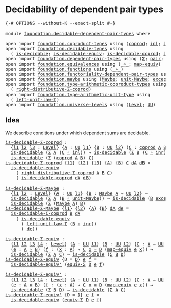 # Decidability of dependent pair types

<pre class="Agda"><a id="49" class="Symbol">{-#</a> <a id="53" class="Keyword">OPTIONS</a> <a id="61" class="Pragma">--without-K</a> <a id="73" class="Pragma">--exact-split</a> <a id="87" class="Symbol">#-}</a>

<a id="92" class="Keyword">module</a> <a id="99" href="foundation.decidable-dependent-pair-types.html" class="Module">foundation.decidable-dependent-pair-types</a> <a id="141" class="Keyword">where</a>

<a id="148" class="Keyword">open</a> <a id="153" class="Keyword">import</a> <a id="160" href="foundation.coproduct-types.html" class="Module">foundation.coproduct-types</a> <a id="187" class="Keyword">using</a> <a id="193" class="Symbol">(</a><a id="194" href="foundation.coproduct-types.html#1168" class="Datatype">coprod</a><a id="200" class="Symbol">;</a> <a id="202" href="foundation.coproduct-types.html#1239" class="InductiveConstructor">inl</a><a id="205" class="Symbol">;</a> <a id="207" href="foundation.coproduct-types.html#1262" class="InductiveConstructor">inr</a><a id="210" class="Symbol">)</a>
<a id="212" class="Keyword">open</a> <a id="217" class="Keyword">import</a> <a id="224" href="foundation.decidable-types.html" class="Module">foundation.decidable-types</a> <a id="251" class="Keyword">using</a>
  <a id="259" class="Symbol">(</a> <a id="261" href="foundation.decidable-types.html#1905" class="Function">is-decidable</a><a id="273" class="Symbol">;</a> <a id="275" href="foundation.decidable-types.html#5701" class="Function">is-decidable-equiv</a><a id="293" class="Symbol">;</a> <a id="295" href="foundation.decidable-types.html#2953" class="Function">is-decidable-coprod</a><a id="314" class="Symbol">;</a> <a id="316" href="foundation.decidable-types.html#5847" class="Function">is-decidable-equiv&#39;</a><a id="335" class="Symbol">)</a>
<a id="337" class="Keyword">open</a> <a id="342" class="Keyword">import</a> <a id="349" href="foundation.dependent-pair-types.html" class="Module">foundation.dependent-pair-types</a> <a id="381" class="Keyword">using</a> <a id="387" class="Symbol">(</a><a id="388" href="foundation-core.dependent-pair-types.html#502" class="Record">Σ</a><a id="389" class="Symbol">;</a> <a id="391" href="foundation-core.dependent-pair-types.html#575" class="InductiveConstructor">pair</a><a id="395" class="Symbol">;</a> <a id="397" href="foundation-core.dependent-pair-types.html#592" class="Field">pr1</a><a id="400" class="Symbol">;</a> <a id="402" href="foundation-core.dependent-pair-types.html#604" class="Field">pr2</a><a id="405" class="Symbol">)</a>
<a id="407" class="Keyword">open</a> <a id="412" class="Keyword">import</a> <a id="419" href="foundation.equivalences.html" class="Module">foundation.equivalences</a> <a id="443" class="Keyword">using</a> <a id="449" class="Symbol">(</a><a id="450" href="foundation-core.equivalences.html#1607" class="Function Operator">_≃_</a><a id="453" class="Symbol">;</a> <a id="455" href="foundation-core.equivalences.html#1807" class="Function">map-equiv</a><a id="464" class="Symbol">)</a>
<a id="466" class="Keyword">open</a> <a id="471" class="Keyword">import</a> <a id="478" href="foundation.functions.html" class="Module">foundation.functions</a> <a id="499" class="Keyword">using</a> <a id="505" class="Symbol">(</a><a id="506" href="foundation-core.functions.html#407" class="Function Operator">_∘_</a><a id="509" class="Symbol">)</a>
<a id="511" class="Keyword">open</a> <a id="516" class="Keyword">import</a> <a id="523" href="foundation.functoriality-dependent-pair-types.html" class="Module">foundation.functoriality-dependent-pair-types</a> <a id="569" class="Keyword">using</a> <a id="575" class="Symbol">(</a><a id="576" href="foundation-core.functoriality-dependent-pair-types.html#10421" class="Function">equiv-Σ</a><a id="583" class="Symbol">)</a>
<a id="585" class="Keyword">open</a> <a id="590" class="Keyword">import</a> <a id="597" href="foundation.maybe.html" class="Module">foundation.maybe</a> <a id="614" class="Keyword">using</a> <a id="620" class="Symbol">(</a><a id="621" href="foundation.maybe.html#1449" class="Function">Maybe</a><a id="626" class="Symbol">;</a> <a id="628" href="foundation.maybe.html#1508" class="Function">unit-Maybe</a><a id="638" class="Symbol">;</a> <a id="640" href="foundation.maybe.html#1576" class="Function">exception-Maybe</a><a id="655" class="Symbol">)</a>
<a id="657" class="Keyword">open</a> <a id="662" class="Keyword">import</a> <a id="669" href="foundation.type-arithmetic-coproduct-types.html" class="Module">foundation.type-arithmetic-coproduct-types</a> <a id="712" class="Keyword">using</a>
  <a id="720" class="Symbol">(</a> <a id="722" href="foundation.type-arithmetic-coproduct-types.html#5409" class="Function">right-distributive-Σ-coprod</a><a id="749" class="Symbol">)</a>
<a id="751" class="Keyword">open</a> <a id="756" class="Keyword">import</a> <a id="763" href="foundation.type-arithmetic-unit-type.html" class="Module">foundation.type-arithmetic-unit-type</a> <a id="800" class="Keyword">using</a>
  <a id="808" class="Symbol">(</a> <a id="810" href="foundation.type-arithmetic-unit-type.html#1542" class="Function">left-unit-law-Σ</a><a id="825" class="Symbol">)</a>
<a id="827" class="Keyword">open</a> <a id="832" class="Keyword">import</a> <a id="839" href="foundation.universe-levels.html" class="Module">foundation.universe-levels</a> <a id="866" class="Keyword">using</a> <a id="872" class="Symbol">(</a><a id="873" href="Agda.Primitive.html#597" class="Postulate">Level</a><a id="878" class="Symbol">;</a> <a id="880" href="foundation-core.universe-levels.html#222" class="Primitive">UU</a><a id="882" class="Symbol">)</a>
</pre>
## Idea

We describe conditions under which dependent sums are decidable.

<pre class="Agda"><a id="is-decidable-Σ-coprod"></a><a id="972" href="foundation.decidable-dependent-pair-types.html#972" class="Function">is-decidable-Σ-coprod</a> <a id="994" class="Symbol">:</a>
  <a id="998" class="Symbol">{</a><a id="999" href="foundation.decidable-dependent-pair-types.html#999" class="Bound">l1</a> <a id="1002" href="foundation.decidable-dependent-pair-types.html#1002" class="Bound">l2</a> <a id="1005" href="foundation.decidable-dependent-pair-types.html#1005" class="Bound">l3</a> <a id="1008" class="Symbol">:</a> <a id="1010" href="Agda.Primitive.html#597" class="Postulate">Level</a><a id="1015" class="Symbol">}</a> <a id="1017" class="Symbol">{</a><a id="1018" href="foundation.decidable-dependent-pair-types.html#1018" class="Bound">A</a> <a id="1020" class="Symbol">:</a> <a id="1022" href="foundation-core.universe-levels.html#222" class="Primitive">UU</a> <a id="1025" href="foundation.decidable-dependent-pair-types.html#999" class="Bound">l1</a><a id="1027" class="Symbol">}</a> <a id="1029" class="Symbol">{</a><a id="1030" href="foundation.decidable-dependent-pair-types.html#1030" class="Bound">B</a> <a id="1032" class="Symbol">:</a> <a id="1034" href="foundation-core.universe-levels.html#222" class="Primitive">UU</a> <a id="1037" href="foundation.decidable-dependent-pair-types.html#1002" class="Bound">l2</a><a id="1039" class="Symbol">}</a> <a id="1041" class="Symbol">(</a><a id="1042" href="foundation.decidable-dependent-pair-types.html#1042" class="Bound">C</a> <a id="1044" class="Symbol">:</a> <a id="1046" href="foundation.coproduct-types.html#1168" class="Datatype">coprod</a> <a id="1053" href="foundation.decidable-dependent-pair-types.html#1018" class="Bound">A</a> <a id="1055" href="foundation.decidable-dependent-pair-types.html#1030" class="Bound">B</a> <a id="1057" class="Symbol">→</a> <a id="1059" href="foundation-core.universe-levels.html#222" class="Primitive">UU</a> <a id="1062" href="foundation.decidable-dependent-pair-types.html#1005" class="Bound">l3</a><a id="1064" class="Symbol">)</a> <a id="1066" class="Symbol">→</a>
  <a id="1070" href="foundation.decidable-types.html#1905" class="Function">is-decidable</a> <a id="1083" class="Symbol">(</a><a id="1084" href="foundation-core.dependent-pair-types.html#502" class="Record">Σ</a> <a id="1086" href="foundation.decidable-dependent-pair-types.html#1018" class="Bound">A</a> <a id="1088" class="Symbol">(</a><a id="1089" href="foundation.decidable-dependent-pair-types.html#1042" class="Bound">C</a> <a id="1091" href="foundation-core.functions.html#407" class="Function Operator">∘</a> <a id="1093" href="foundation.coproduct-types.html#1239" class="InductiveConstructor">inl</a><a id="1096" class="Symbol">))</a> <a id="1099" class="Symbol">→</a> <a id="1101" href="foundation.decidable-types.html#1905" class="Function">is-decidable</a> <a id="1114" class="Symbol">(</a><a id="1115" href="foundation-core.dependent-pair-types.html#502" class="Record">Σ</a> <a id="1117" href="foundation.decidable-dependent-pair-types.html#1030" class="Bound">B</a> <a id="1119" class="Symbol">(</a><a id="1120" href="foundation.decidable-dependent-pair-types.html#1042" class="Bound">C</a> <a id="1122" href="foundation-core.functions.html#407" class="Function Operator">∘</a> <a id="1124" href="foundation.coproduct-types.html#1262" class="InductiveConstructor">inr</a><a id="1127" class="Symbol">))</a> <a id="1130" class="Symbol">→</a>
  <a id="1134" href="foundation.decidable-types.html#1905" class="Function">is-decidable</a> <a id="1147" class="Symbol">(</a><a id="1148" href="foundation-core.dependent-pair-types.html#502" class="Record">Σ</a> <a id="1150" class="Symbol">(</a><a id="1151" href="foundation.coproduct-types.html#1168" class="Datatype">coprod</a> <a id="1158" href="foundation.decidable-dependent-pair-types.html#1018" class="Bound">A</a> <a id="1160" href="foundation.decidable-dependent-pair-types.html#1030" class="Bound">B</a><a id="1161" class="Symbol">)</a> <a id="1163" href="foundation.decidable-dependent-pair-types.html#1042" class="Bound">C</a><a id="1164" class="Symbol">)</a>
<a id="1166" href="foundation.decidable-dependent-pair-types.html#972" class="Function">is-decidable-Σ-coprod</a> <a id="1188" class="Symbol">{</a><a id="1189" href="foundation.decidable-dependent-pair-types.html#1189" class="Bound">l1</a><a id="1191" class="Symbol">}</a> <a id="1193" class="Symbol">{</a><a id="1194" href="foundation.decidable-dependent-pair-types.html#1194" class="Bound">l2</a><a id="1196" class="Symbol">}</a> <a id="1198" class="Symbol">{</a><a id="1199" href="foundation.decidable-dependent-pair-types.html#1199" class="Bound">l3</a><a id="1201" class="Symbol">}</a> <a id="1203" class="Symbol">{</a><a id="1204" href="foundation.decidable-dependent-pair-types.html#1204" class="Bound">A</a><a id="1205" class="Symbol">}</a> <a id="1207" class="Symbol">{</a><a id="1208" href="foundation.decidable-dependent-pair-types.html#1208" class="Bound">B</a><a id="1209" class="Symbol">}</a> <a id="1211" href="foundation.decidable-dependent-pair-types.html#1211" class="Bound">C</a> <a id="1213" href="foundation.decidable-dependent-pair-types.html#1213" class="Bound">dA</a> <a id="1216" href="foundation.decidable-dependent-pair-types.html#1216" class="Bound">dB</a> <a id="1219" class="Symbol">=</a>
  <a id="1223" href="foundation.decidable-types.html#5701" class="Function">is-decidable-equiv</a>
    <a id="1246" class="Symbol">(</a> <a id="1248" href="foundation.type-arithmetic-coproduct-types.html#5409" class="Function">right-distributive-Σ-coprod</a> <a id="1276" href="foundation.decidable-dependent-pair-types.html#1204" class="Bound">A</a> <a id="1278" href="foundation.decidable-dependent-pair-types.html#1208" class="Bound">B</a> <a id="1280" href="foundation.decidable-dependent-pair-types.html#1211" class="Bound">C</a><a id="1281" class="Symbol">)</a>
    <a id="1287" class="Symbol">(</a> <a id="1289" href="foundation.decidable-types.html#2953" class="Function">is-decidable-coprod</a> <a id="1309" href="foundation.decidable-dependent-pair-types.html#1213" class="Bound">dA</a> <a id="1312" href="foundation.decidable-dependent-pair-types.html#1216" class="Bound">dB</a><a id="1314" class="Symbol">)</a>

<a id="is-decidable-Σ-Maybe"></a><a id="1317" href="foundation.decidable-dependent-pair-types.html#1317" class="Function">is-decidable-Σ-Maybe</a> <a id="1338" class="Symbol">:</a>
  <a id="1342" class="Symbol">{</a><a id="1343" href="foundation.decidable-dependent-pair-types.html#1343" class="Bound">l1</a> <a id="1346" href="foundation.decidable-dependent-pair-types.html#1346" class="Bound">l2</a> <a id="1349" class="Symbol">:</a> <a id="1351" href="Agda.Primitive.html#597" class="Postulate">Level</a><a id="1356" class="Symbol">}</a> <a id="1358" class="Symbol">{</a><a id="1359" href="foundation.decidable-dependent-pair-types.html#1359" class="Bound">A</a> <a id="1361" class="Symbol">:</a> <a id="1363" href="foundation-core.universe-levels.html#222" class="Primitive">UU</a> <a id="1366" href="foundation.decidable-dependent-pair-types.html#1343" class="Bound">l1</a><a id="1368" class="Symbol">}</a> <a id="1370" class="Symbol">{</a><a id="1371" href="foundation.decidable-dependent-pair-types.html#1371" class="Bound">B</a> <a id="1373" class="Symbol">:</a> <a id="1375" href="foundation.maybe.html#1449" class="Function">Maybe</a> <a id="1381" href="foundation.decidable-dependent-pair-types.html#1359" class="Bound">A</a> <a id="1383" class="Symbol">→</a> <a id="1385" href="foundation-core.universe-levels.html#222" class="Primitive">UU</a> <a id="1388" href="foundation.decidable-dependent-pair-types.html#1346" class="Bound">l2</a><a id="1390" class="Symbol">}</a> <a id="1392" class="Symbol">→</a>
  <a id="1396" href="foundation.decidable-types.html#1905" class="Function">is-decidable</a> <a id="1409" class="Symbol">(</a><a id="1410" href="foundation-core.dependent-pair-types.html#502" class="Record">Σ</a> <a id="1412" href="foundation.decidable-dependent-pair-types.html#1359" class="Bound">A</a> <a id="1414" class="Symbol">(</a><a id="1415" href="foundation.decidable-dependent-pair-types.html#1371" class="Bound">B</a> <a id="1417" href="foundation-core.functions.html#407" class="Function Operator">∘</a> <a id="1419" href="foundation.maybe.html#1508" class="Function">unit-Maybe</a><a id="1429" class="Symbol">))</a> <a id="1432" class="Symbol">→</a> <a id="1434" href="foundation.decidable-types.html#1905" class="Function">is-decidable</a> <a id="1447" class="Symbol">(</a><a id="1448" href="foundation.decidable-dependent-pair-types.html#1371" class="Bound">B</a> <a id="1450" href="foundation.maybe.html#1576" class="Function">exception-Maybe</a><a id="1465" class="Symbol">)</a> <a id="1467" class="Symbol">→</a>
  <a id="1471" href="foundation.decidable-types.html#1905" class="Function">is-decidable</a> <a id="1484" class="Symbol">(</a><a id="1485" href="foundation-core.dependent-pair-types.html#502" class="Record">Σ</a> <a id="1487" class="Symbol">(</a><a id="1488" href="foundation.maybe.html#1449" class="Function">Maybe</a> <a id="1494" href="foundation.decidable-dependent-pair-types.html#1359" class="Bound">A</a><a id="1495" class="Symbol">)</a> <a id="1497" href="foundation.decidable-dependent-pair-types.html#1371" class="Bound">B</a><a id="1498" class="Symbol">)</a>
<a id="1500" href="foundation.decidable-dependent-pair-types.html#1317" class="Function">is-decidable-Σ-Maybe</a> <a id="1521" class="Symbol">{</a><a id="1522" href="foundation.decidable-dependent-pair-types.html#1522" class="Bound">l1</a><a id="1524" class="Symbol">}</a> <a id="1526" class="Symbol">{</a><a id="1527" href="foundation.decidable-dependent-pair-types.html#1527" class="Bound">l2</a><a id="1529" class="Symbol">}</a> <a id="1531" class="Symbol">{</a><a id="1532" href="foundation.decidable-dependent-pair-types.html#1532" class="Bound">A</a><a id="1533" class="Symbol">}</a> <a id="1535" class="Symbol">{</a><a id="1536" href="foundation.decidable-dependent-pair-types.html#1536" class="Bound">B</a><a id="1537" class="Symbol">}</a> <a id="1539" href="foundation.decidable-dependent-pair-types.html#1539" class="Bound">dA</a> <a id="1542" href="foundation.decidable-dependent-pair-types.html#1542" class="Bound">de</a> <a id="1545" class="Symbol">=</a>
  <a id="1549" href="foundation.decidable-dependent-pair-types.html#972" class="Function">is-decidable-Σ-coprod</a> <a id="1571" href="foundation.decidable-dependent-pair-types.html#1536" class="Bound">B</a> <a id="1573" href="foundation.decidable-dependent-pair-types.html#1539" class="Bound">dA</a>
    <a id="1580" class="Symbol">(</a> <a id="1582" href="foundation.decidable-types.html#5701" class="Function">is-decidable-equiv</a>
      <a id="1607" class="Symbol">(</a> <a id="1609" href="foundation.type-arithmetic-unit-type.html#1542" class="Function">left-unit-law-Σ</a> <a id="1625" class="Symbol">(</a><a id="1626" href="foundation.decidable-dependent-pair-types.html#1536" class="Bound">B</a> <a id="1628" href="foundation-core.functions.html#407" class="Function Operator">∘</a> <a id="1630" href="foundation.coproduct-types.html#1262" class="InductiveConstructor">inr</a><a id="1633" class="Symbol">))</a>
      <a id="1642" class="Symbol">(</a> <a id="1644" href="foundation.decidable-dependent-pair-types.html#1542" class="Bound">de</a><a id="1646" class="Symbol">))</a>

<a id="is-decidable-Σ-equiv"></a><a id="1650" href="foundation.decidable-dependent-pair-types.html#1650" class="Function">is-decidable-Σ-equiv</a> <a id="1671" class="Symbol">:</a>
  <a id="1675" class="Symbol">{</a><a id="1676" href="foundation.decidable-dependent-pair-types.html#1676" class="Bound">l1</a> <a id="1679" href="foundation.decidable-dependent-pair-types.html#1679" class="Bound">l2</a> <a id="1682" href="foundation.decidable-dependent-pair-types.html#1682" class="Bound">l3</a> <a id="1685" href="foundation.decidable-dependent-pair-types.html#1685" class="Bound">l4</a> <a id="1688" class="Symbol">:</a> <a id="1690" href="Agda.Primitive.html#597" class="Postulate">Level</a><a id="1695" class="Symbol">}</a> <a id="1697" class="Symbol">{</a><a id="1698" href="foundation.decidable-dependent-pair-types.html#1698" class="Bound">A</a> <a id="1700" class="Symbol">:</a> <a id="1702" href="foundation-core.universe-levels.html#222" class="Primitive">UU</a> <a id="1705" href="foundation.decidable-dependent-pair-types.html#1676" class="Bound">l1</a><a id="1707" class="Symbol">}</a> <a id="1709" class="Symbol">{</a><a id="1710" href="foundation.decidable-dependent-pair-types.html#1710" class="Bound">B</a> <a id="1712" class="Symbol">:</a> <a id="1714" href="foundation-core.universe-levels.html#222" class="Primitive">UU</a> <a id="1717" href="foundation.decidable-dependent-pair-types.html#1679" class="Bound">l2</a><a id="1719" class="Symbol">}</a> <a id="1721" class="Symbol">{</a><a id="1722" href="foundation.decidable-dependent-pair-types.html#1722" class="Bound">C</a> <a id="1724" class="Symbol">:</a> <a id="1726" href="foundation.decidable-dependent-pair-types.html#1698" class="Bound">A</a> <a id="1728" class="Symbol">→</a> <a id="1730" href="foundation-core.universe-levels.html#222" class="Primitive">UU</a> <a id="1733" href="foundation.decidable-dependent-pair-types.html#1682" class="Bound">l3</a><a id="1735" class="Symbol">}</a> <a id="1737" class="Symbol">{</a><a id="1738" href="foundation.decidable-dependent-pair-types.html#1738" class="Bound">D</a> <a id="1740" class="Symbol">:</a> <a id="1742" href="foundation.decidable-dependent-pair-types.html#1710" class="Bound">B</a> <a id="1744" class="Symbol">→</a> <a id="1746" href="foundation-core.universe-levels.html#222" class="Primitive">UU</a> <a id="1749" href="foundation.decidable-dependent-pair-types.html#1685" class="Bound">l4</a><a id="1751" class="Symbol">}</a>
  <a id="1755" class="Symbol">(</a><a id="1756" href="foundation.decidable-dependent-pair-types.html#1756" class="Bound">e</a> <a id="1758" class="Symbol">:</a> <a id="1760" href="foundation.decidable-dependent-pair-types.html#1698" class="Bound">A</a> <a id="1762" href="foundation-core.equivalences.html#1607" class="Function Operator">≃</a> <a id="1764" href="foundation.decidable-dependent-pair-types.html#1710" class="Bound">B</a><a id="1765" class="Symbol">)</a> <a id="1767" class="Symbol">(</a><a id="1768" href="foundation.decidable-dependent-pair-types.html#1768" class="Bound">f</a> <a id="1770" class="Symbol">:</a> <a id="1772" class="Symbol">(</a><a id="1773" href="foundation.decidable-dependent-pair-types.html#1773" class="Bound">x</a> <a id="1775" class="Symbol">:</a> <a id="1777" href="foundation.decidable-dependent-pair-types.html#1698" class="Bound">A</a><a id="1778" class="Symbol">)</a> <a id="1780" class="Symbol">→</a> <a id="1782" href="foundation.decidable-dependent-pair-types.html#1722" class="Bound">C</a> <a id="1784" href="foundation.decidable-dependent-pair-types.html#1773" class="Bound">x</a> <a id="1786" href="foundation-core.equivalences.html#1607" class="Function Operator">≃</a> <a id="1788" href="foundation.decidable-dependent-pair-types.html#1738" class="Bound">D</a> <a id="1790" class="Symbol">(</a><a id="1791" href="foundation-core.equivalences.html#1807" class="Function">map-equiv</a> <a id="1801" href="foundation.decidable-dependent-pair-types.html#1756" class="Bound">e</a> <a id="1803" href="foundation.decidable-dependent-pair-types.html#1773" class="Bound">x</a><a id="1804" class="Symbol">))</a> <a id="1807" class="Symbol">→</a>
  <a id="1811" href="foundation.decidable-types.html#1905" class="Function">is-decidable</a> <a id="1824" class="Symbol">(</a><a id="1825" href="foundation-core.dependent-pair-types.html#502" class="Record">Σ</a> <a id="1827" href="foundation.decidable-dependent-pair-types.html#1698" class="Bound">A</a> <a id="1829" href="foundation.decidable-dependent-pair-types.html#1722" class="Bound">C</a><a id="1830" class="Symbol">)</a> <a id="1832" class="Symbol">→</a> <a id="1834" href="foundation.decidable-types.html#1905" class="Function">is-decidable</a> <a id="1847" class="Symbol">(</a><a id="1848" href="foundation-core.dependent-pair-types.html#502" class="Record">Σ</a> <a id="1850" href="foundation.decidable-dependent-pair-types.html#1710" class="Bound">B</a> <a id="1852" href="foundation.decidable-dependent-pair-types.html#1738" class="Bound">D</a><a id="1853" class="Symbol">)</a>
<a id="1855" href="foundation.decidable-dependent-pair-types.html#1650" class="Function">is-decidable-Σ-equiv</a> <a id="1876" class="Symbol">{</a><a id="1877" class="Argument">D</a> <a id="1879" class="Symbol">=</a> <a id="1881" href="foundation.decidable-dependent-pair-types.html#1881" class="Bound">D</a><a id="1882" class="Symbol">}</a> <a id="1884" href="foundation.decidable-dependent-pair-types.html#1884" class="Bound">e</a> <a id="1886" href="foundation.decidable-dependent-pair-types.html#1886" class="Bound">f</a> <a id="1888" class="Symbol">=</a>
  <a id="1892" href="foundation.decidable-types.html#5847" class="Function">is-decidable-equiv&#39;</a> <a id="1912" class="Symbol">(</a><a id="1913" href="foundation-core.functoriality-dependent-pair-types.html#10421" class="Function">equiv-Σ</a> <a id="1921" href="foundation.decidable-dependent-pair-types.html#1881" class="Bound">D</a> <a id="1923" href="foundation.decidable-dependent-pair-types.html#1884" class="Bound">e</a> <a id="1925" href="foundation.decidable-dependent-pair-types.html#1886" class="Bound">f</a><a id="1926" class="Symbol">)</a>

<a id="is-decidable-Σ-equiv&#39;"></a><a id="1929" href="foundation.decidable-dependent-pair-types.html#1929" class="Function">is-decidable-Σ-equiv&#39;</a> <a id="1951" class="Symbol">:</a>
  <a id="1955" class="Symbol">{</a><a id="1956" href="foundation.decidable-dependent-pair-types.html#1956" class="Bound">l1</a> <a id="1959" href="foundation.decidable-dependent-pair-types.html#1959" class="Bound">l2</a> <a id="1962" href="foundation.decidable-dependent-pair-types.html#1962" class="Bound">l3</a> <a id="1965" href="foundation.decidable-dependent-pair-types.html#1965" class="Bound">l4</a> <a id="1968" class="Symbol">:</a> <a id="1970" href="Agda.Primitive.html#597" class="Postulate">Level</a><a id="1975" class="Symbol">}</a> <a id="1977" class="Symbol">{</a><a id="1978" href="foundation.decidable-dependent-pair-types.html#1978" class="Bound">A</a> <a id="1980" class="Symbol">:</a> <a id="1982" href="foundation-core.universe-levels.html#222" class="Primitive">UU</a> <a id="1985" href="foundation.decidable-dependent-pair-types.html#1956" class="Bound">l1</a><a id="1987" class="Symbol">}</a> <a id="1989" class="Symbol">{</a><a id="1990" href="foundation.decidable-dependent-pair-types.html#1990" class="Bound">B</a> <a id="1992" class="Symbol">:</a> <a id="1994" href="foundation-core.universe-levels.html#222" class="Primitive">UU</a> <a id="1997" href="foundation.decidable-dependent-pair-types.html#1959" class="Bound">l2</a><a id="1999" class="Symbol">}</a> <a id="2001" class="Symbol">{</a><a id="2002" href="foundation.decidable-dependent-pair-types.html#2002" class="Bound">C</a> <a id="2004" class="Symbol">:</a> <a id="2006" href="foundation.decidable-dependent-pair-types.html#1978" class="Bound">A</a> <a id="2008" class="Symbol">→</a> <a id="2010" href="foundation-core.universe-levels.html#222" class="Primitive">UU</a> <a id="2013" href="foundation.decidable-dependent-pair-types.html#1962" class="Bound">l3</a><a id="2015" class="Symbol">}</a> <a id="2017" class="Symbol">{</a><a id="2018" href="foundation.decidable-dependent-pair-types.html#2018" class="Bound">D</a> <a id="2020" class="Symbol">:</a> <a id="2022" href="foundation.decidable-dependent-pair-types.html#1990" class="Bound">B</a> <a id="2024" class="Symbol">→</a> <a id="2026" href="foundation-core.universe-levels.html#222" class="Primitive">UU</a> <a id="2029" href="foundation.decidable-dependent-pair-types.html#1965" class="Bound">l4</a><a id="2031" class="Symbol">}</a>
  <a id="2035" class="Symbol">(</a><a id="2036" href="foundation.decidable-dependent-pair-types.html#2036" class="Bound">e</a> <a id="2038" class="Symbol">:</a> <a id="2040" href="foundation.decidable-dependent-pair-types.html#1978" class="Bound">A</a> <a id="2042" href="foundation-core.equivalences.html#1607" class="Function Operator">≃</a> <a id="2044" href="foundation.decidable-dependent-pair-types.html#1990" class="Bound">B</a><a id="2045" class="Symbol">)</a> <a id="2047" class="Symbol">(</a><a id="2048" href="foundation.decidable-dependent-pair-types.html#2048" class="Bound">f</a> <a id="2050" class="Symbol">:</a> <a id="2052" class="Symbol">(</a><a id="2053" href="foundation.decidable-dependent-pair-types.html#2053" class="Bound">x</a> <a id="2055" class="Symbol">:</a> <a id="2057" href="foundation.decidable-dependent-pair-types.html#1978" class="Bound">A</a><a id="2058" class="Symbol">)</a> <a id="2060" class="Symbol">→</a> <a id="2062" href="foundation.decidable-dependent-pair-types.html#2002" class="Bound">C</a> <a id="2064" href="foundation.decidable-dependent-pair-types.html#2053" class="Bound">x</a> <a id="2066" href="foundation-core.equivalences.html#1607" class="Function Operator">≃</a> <a id="2068" href="foundation.decidable-dependent-pair-types.html#2018" class="Bound">D</a> <a id="2070" class="Symbol">(</a><a id="2071" href="foundation-core.equivalences.html#1807" class="Function">map-equiv</a> <a id="2081" href="foundation.decidable-dependent-pair-types.html#2036" class="Bound">e</a> <a id="2083" href="foundation.decidable-dependent-pair-types.html#2053" class="Bound">x</a><a id="2084" class="Symbol">))</a> <a id="2087" class="Symbol">→</a>
  <a id="2091" href="foundation.decidable-types.html#1905" class="Function">is-decidable</a> <a id="2104" class="Symbol">(</a><a id="2105" href="foundation-core.dependent-pair-types.html#502" class="Record">Σ</a> <a id="2107" href="foundation.decidable-dependent-pair-types.html#1990" class="Bound">B</a> <a id="2109" href="foundation.decidable-dependent-pair-types.html#2018" class="Bound">D</a><a id="2110" class="Symbol">)</a> <a id="2112" class="Symbol">→</a> <a id="2114" href="foundation.decidable-types.html#1905" class="Function">is-decidable</a> <a id="2127" class="Symbol">(</a><a id="2128" href="foundation-core.dependent-pair-types.html#502" class="Record">Σ</a> <a id="2130" href="foundation.decidable-dependent-pair-types.html#1978" class="Bound">A</a> <a id="2132" href="foundation.decidable-dependent-pair-types.html#2002" class="Bound">C</a><a id="2133" class="Symbol">)</a>
<a id="2135" href="foundation.decidable-dependent-pair-types.html#1929" class="Function">is-decidable-Σ-equiv&#39;</a> <a id="2157" class="Symbol">{</a><a id="2158" class="Argument">D</a> <a id="2160" class="Symbol">=</a> <a id="2162" href="foundation.decidable-dependent-pair-types.html#2162" class="Bound">D</a><a id="2163" class="Symbol">}</a> <a id="2165" href="foundation.decidable-dependent-pair-types.html#2165" class="Bound">e</a> <a id="2167" href="foundation.decidable-dependent-pair-types.html#2167" class="Bound">f</a> <a id="2169" class="Symbol">=</a>
  <a id="2173" href="foundation.decidable-types.html#5701" class="Function">is-decidable-equiv</a> <a id="2192" class="Symbol">(</a><a id="2193" href="foundation-core.functoriality-dependent-pair-types.html#10421" class="Function">equiv-Σ</a> <a id="2201" href="foundation.decidable-dependent-pair-types.html#2162" class="Bound">D</a> <a id="2203" href="foundation.decidable-dependent-pair-types.html#2165" class="Bound">e</a> <a id="2205" href="foundation.decidable-dependent-pair-types.html#2167" class="Bound">f</a><a id="2206" class="Symbol">)</a>
</pre>